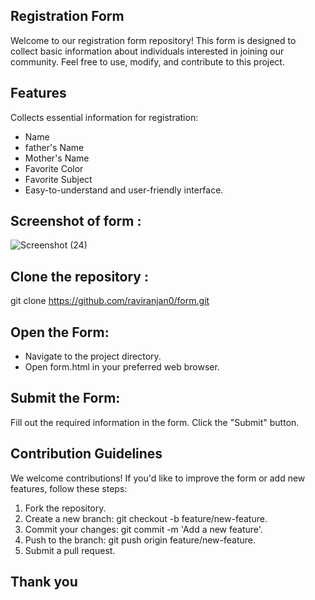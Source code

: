 ## Registration Form
Welcome to our registration form repository! This form is designed to collect basic information about individuals interested in joining our community. Feel free to use, modify, and contribute to this project.

## Features
Collects essential information for registration:

- Name
- father's Name
- Mother's Name
- Favorite Color
- Favorite Subject
- Easy-to-understand and user-friendly interface.

## Screenshot of form :
![Screenshot (24)](https://github.com/raviranjan0/Form/assets/100368738/42f2d017-e1d0-4aa0-b85d-b1857e9d2885)


## Clone the repository :
git clone https://github.com/raviranjan0/form.git

## Open the Form:

- Navigate to the project directory.
- Open form.html in your preferred web browser.

## Submit the Form:
Fill out the required information in the form.
Click the "Submit" button.

## Contribution Guidelines
We welcome contributions! If you'd like to improve the form or add new features, follow these steps:

1. Fork the repository.
2. Create a new branch: git checkout -b feature/new-feature.
3. Commit your changes: git commit -m 'Add a new feature'.
4. Push to the branch: git push origin feature/new-feature.
5. Submit a pull request.


## Thank you